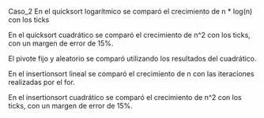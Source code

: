 Caso_2
En el quicksort logarítmico se comparó el crecimiento de n * log(n) con los ticks

En el quicksort cuadrático se comparó el crecimiento de n^2 con los ticks, con un margen de error de 15%.

El pivote fijo y aleatorio se comparó utilizando los resultados del cuadrático.


En el insertionsort lineal se comparó el crecimiento de n con las iteraciones realizadas por el for.

En el insertionsort cuadrático se comparó el crecimiento de n^2 con los ticks, con un margen de error de 15%.

